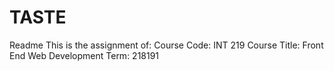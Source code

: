 # TASTE
Readme
This is the assignment of: Course Code: INT 219 Course Title: Front End Web Development Term: 218191
